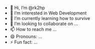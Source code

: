 - 👋 Hi, I’m @rk2hp
- 👀 I’m interested in Web Development
- 🌱 I’m currently learning how to survive
- 💞️ I’m looking to collaborate on ...
- 📫 How to reach me ...
- 😄 Pronouns: ...
- ⚡ Fun fact: ...

<!---
rk2hp/rk2hp is a ✨ special ✨ repository because its `README.md` (this file) appears on your GitHub profile.
You can click the Preview link to take a look at your changes.
--->
